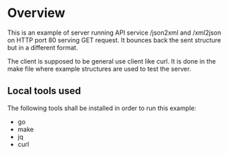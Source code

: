 #  Overview

This is an example of server running API service /json2xml and /xml2json
on HTTP port 80 serving GET request. It bounces back the sent structure
but in a different format.

The client is supposed to be general use client like curl. It is done in
the make file where example structures are used to test the server.

## Local tools used

The following tools shall be installed in order to run this example:
- go
- make
- jq
- curl
